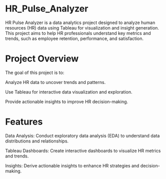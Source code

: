 # HR_Pulse_Analyzer

HR Pulse Analyzer is a data analytics project designed to analyze human resources (HR) data using Tableau for visualization and insight generation. This project aims to help HR professionals understand key metrics and trends, such as employee retention, performance, and satisfaction.

# Project Overview
The goal of this project is to:

Analyze HR data to uncover trends and patterns.

Use Tableau for interactive data visualization and exploration.

Provide actionable insights to improve HR decision-making.

# Features
Data Analysis: Conduct exploratory data analysis (EDA) to understand data distributions and relationships.

Tableau Dashboards: Create interactive dashboards to visualize HR metrics and trends.

Insights: Derive actionable insights to enhance HR strategies and decision-making.

